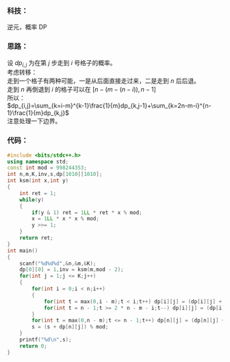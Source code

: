### 科技：  
逆元，概率 DP 
### 思路：  
设 $dp_{i,j}$ 为在第 $j$ 步走到 $i$ 号格子的概率。  
考虑转移：  
走到一个格子有两种可能，一是从后面直接走过来，二是走到 $n$ 后后退。  
走到 $n$ 再倒退到 $i$ 的格子可以在 $[n-(m-(n-i)),n-1]$  
所以：  
$dp_{i,j}=\sum_{k=i-m}^{k-1}\frac{1}{m}dp_{k,j-1}+\sum_{k=2n-m-i}^{n-1}\frac{1}{m}dp_{k,j}$  
注意处理一下边界。  
### 代码：  
```cpp
#include <bits/stdc++.h>
using namespace std;
const int mod = 998244353;
int n,m,K,inv,s,dp[1010][1010];
int ksm(int x,int y)
{
	int ret = 1;
	while(y)
	{
		if(y & 1) ret = 1LL * ret * x % mod;
		x = 1LL * x * x % mod;
		y >>= 1;
	}
	return ret;
}
int main()
{
	scanf("%d%d%d",&n,&m,&K);
	dp[0][0] = 1,inv = ksm(m,mod - 2);
	for(int j = 1;j <= K;j++)
	{
		for(int i = 0;i < n;i++)
		{
			for(int t = max(0,i - m);t < i;t++) dp[i][j] = (dp[i][j] + 1LL * dp[t][j - 1] * inv % mod) % mod;
			for(int t = n - 1;t >= 2 * n - m - i;t--) dp[i][j] = (dp[i][j] + 1LL * dp[t][j - 1] * inv % mod) % mod;
		}
		for(int t = max(0,n - m);t <= n - 1;t++) dp[n][j] = (dp[n][j] + 1LL * dp[t][j - 1] * inv % mod) % mod;
		s = (s + dp[n][j]) % mod;
	}
	printf("%d\n",s);
	return 0;
}
```
